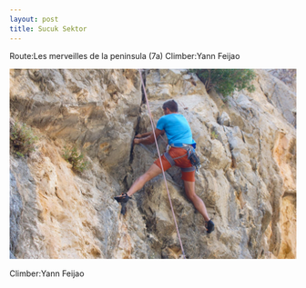```yaml
---
layout: post
title: Sucuk Sektor
---
```

Route:Les merveilles de la peninsula (7a) Climber:Yann Feijao

![](/img/uploads/2d55750c-6eb6-4a0a-ae6a-8252f39966fc.JPG)

 Climber:Yann Feijao

